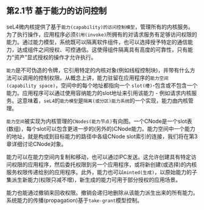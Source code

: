 ## 第2.1节  基于能力的访问控制

seL4微内核提供了基于`能力(capability)的访问控制模型`，管理所有的内核服务。为了执行操作，应用程序必须`引用(invoke)`所拥有的对请求服务有足够访问权限的能力。通过能力模型，系统既可以隔离软件组件，也可以选择授予特定的通信能力，达成组件之间授权、可控通信。这使得组件隔离具有高度的可靠性，只有能力“资产”显式授权的操作才允许执行。

`能力`是不可伪造的令牌，它引用特定的内核对象(例如线程控制块)，并带有什么方法可以调用的控制权限。从概念上讲，能力驻留在应用程序的`能力空间(capability space)`，空间中的每个地址都指向一个 `slot(槽)`-包含或不包含一个能力。应用程序可以通过使用容纳能力的slot地址来引用该能力 - 例如请求内核服务。这意味着，`seL4`的`能力模型`是`隔离(或分区)能力系统`的一个实现，能力由内核管理。

`能力空间`被实现为内核管理的`CNodes(能力节点)`有向图。一个CNode是一个slot表(数组)，每个slot可以包含更进一步的(另外的)CNode能力。能力空间中一个能力的地址，就是构成到目标能力的路径中各级CNode slot索引的连接，我们将在第3章详细讨论CNode对象。

能力可以在能力空间内复制和移动，也可以通过IPC发送。这允许创建具有特定访问权限的应用程序，然后委托权限到另一个应用程序，或将新创建(或选择)的内核服务权限传递给别的应用程序。此外，能力也可以`minted(生成)`，以原始能力的子集派生新能力(权限只减不增)，新生成的能力可用于部分授权的应用场景。

能力也能通过撤销来回收权限。撤销会递归地删除从该能力派生出来的所有能力。系统能力的传播(propagation)基于`take-grant`模型控制。